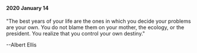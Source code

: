 ## 

#### 2020 January 14

"The best years of your life are the ones in which you decide your problems are your own. You do not blame them on your mother, the ecology, or the president. You realize that you control your own destiny."

--Albert Ellis

